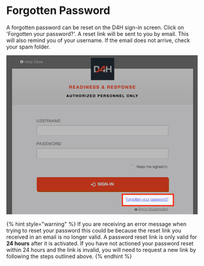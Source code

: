 # Forgotten Password

A forgotten password can be reset on the D4H sign-in screen. Click on 'Forgotten your password?'. A reset link will be sent to you by email. This will also remind you of your username. If the email does not arrive, check your spam folder.

![](../../.gitbook/assets/image.png)

{% hint style="warning" %}
If you are receiving an error message when trying to reset your password this could be because the reset link you received in an email is no longer valid.  A password reset link is only valid for **24 hours** after it is activated. If you have not actioned your password reset within 24 hours and the link is invalid, you will need to request a new link by following the steps outlined above.
{% endhint %}
